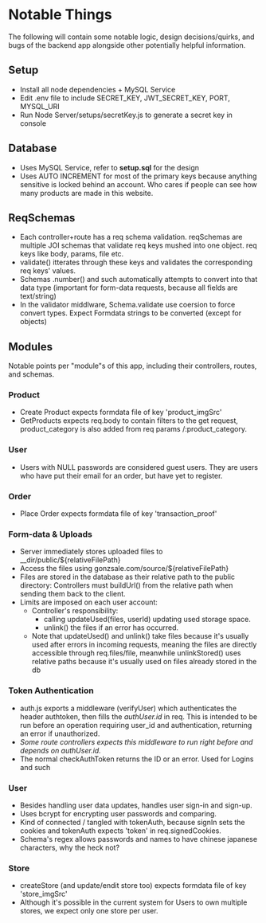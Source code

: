 # Notable Things
The following will contain some notable logic, design decisions/quirks, and bugs of the backend app alongside other potentially helpful information.
## Setup
- Install all node dependencies + MySQL Service
- Edit .env file to include SECRET_KEY, JWT_SECRET_KEY, PORT, MYSQL_URI
- Run Node Server/setups/secretKey.js to generate a secret key in console

## Database
- Uses MySQL Service, refer to **setup.sql** for the design
- Uses AUTO INCREMENT for most of the primary keys because anything sensitive is locked behind an account. Who cares if people can see how many products are made in this website.

## ReqSchemas
- Each controller+route has a req schema validation. reqSchemas are multiple JOI schemas that validate req keys mushed into one object. req  keys like body, params, file etc. 
- validate() itterates through these keys and validates the corresponding req keys' values. 
- Schemas .number() and such automatically attempts to convert into that data type (important for form-data requests, because all fields are text/string)
- In the validator middlware, Schema.validate use coersion to force convert types. Expect Formdata strings to be converted (except for objects)

## Modules
Notable points per "module"s of this app, including their controllers, routes, and schemas.
### Product
- Create Product expects formdata file of key 'product_imgSrc'
- GetProducts expects req.body to contain filters to the get request, product_category is also added from req params /:product_category.
### User
- Users with NULL passwords are considered guest users. They are users who have put their email for an order, but have yet to register.
### Order
- Place Order expects formdata file of key 'transaction_proof'
### Form-data & Uploads
- Server immediately stores uploaded files to __dir/public/${relativeFilePath}
- Access the files using gonzsale.com/source/${relativeFilePath}
- Files are stored in the database as their relative path to the public directory: Controllers must buildUrl() from the relative path when sending them back to the client.
- Limits are imposed on each user account:
    - Controller's responsibility: 
        - calling updateUsed(files, userId) updating used storage space. 
        - unlink() the files if an error has occurred.
    - Note that updateUsed() and unlink() take files because it's usually used after errors in incoming requests, meaning the files are directly accessible through req.files/file, meanwhile unlinkStored() uses relative paths because it's usually used on files already stored in the db
### Token Authentication
- auth.js exports a middleware (verifyUser) which authenticates the header authtoken, then fills the *authUser.id* in req. This is intended to be run before an operation requiring user_id and authentication, returning an error if unauthorized.
- *Some route controllers expects this middleware to run right before and depends on authUser.id.*
- The normal checkAuthToken returns the ID or an error. Used for Logins and such
### User
- Besides handling user data updates, handles user sign-in and sign-up.
- Uses bcrypt for encrypting user passwords and comparing.
- Kind of connected / tangled with tokenAuth, because signIn sets the cookies and tokenAuth expects 'token' in req.signedCookies.
- Schema's regex allows passwords and names to have chinese japanese characters, why the heck not?
### Store
- createStore (and update/endit store too) expects formdata file of key 'store_imgSrc'
- Although it's possible in the current system for Users to own multiple stores, we expect only one store per user.